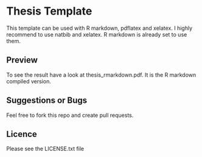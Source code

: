 # Thesis Template
This template can be used with R markdown, pdflatex and xelatex. I highly recommend to use natbib and xelatex. R markdown is already set to use them.

## Preview
To see the result have a look at thesis_rmarkdown.pdf. It is the R markdown compiled version.

## Suggestions or Bugs
Feel free to fork this repo and create pull requests.

## Licence
Please see the LICENSE.txt file